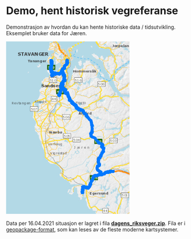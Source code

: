 # Demo, hent historisk vegreferanse 

Demonstrasjon av hvordan du kan hente historiske data / tidsutvikling. Eksemplet bruker data for Jæren. 

![Kart over dagens europa- og riksveger på Jæren](./pics/jaeren_dagensvegnett.png)

Data per 16.04.2021 situasjon er lagret i fila **[dagens_riksveger.zip](https://github.com/LtGlahn/workinprogress/raw/historisk-riksveg/dagens_riksveger.zip)**. Fila er i [geopackage-format](https://www.geopackage.org/), som kan leses av de fleste moderne kartsystemer. 




